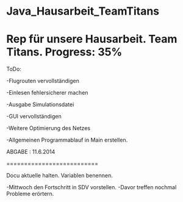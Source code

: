 Java_Hausarbeit_TeamTitans
==========================
Rep für unsere Hausarbeit.
Team Titans.
Progress: 35%
==========================
ToDo:

-Flugrouten vervollständigen

-Einlesen fehlersicherer machen

-Ausgabe Simulationsdatei

-GUI vervollständigen

-Weitere Optimierung des Netzes

-Allgemeinen Programmablauf in Main erstellen.
  
ABGABE : 11.6.2014

==========================

Docu aktuelle halten. Variablen benennen.

-Mittwoch den Fortschritt in SDV vorstellen. 
-Davor treffen nochmal Probleme erörtern.
